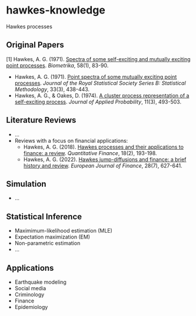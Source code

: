 # hawkes-knowledge
Hawkes processes

<!-- All references are formatted in APA style. -->

## Original Papers
\[1\] Hawkes, A. G. (1971). [Spectra of some self-exciting and mutually exciting point processes](https://doi.org/10.2307/2334319). _Biometrika_, 58(1), 83-90.
- Hawkes, A. G. (1971). [Point spectra of some mutually exciting point processes](https://doi.org/10.1111/j.2517-6161.1971.tb01530.x). _Journal of the Royal Statistical Society Series B: Statistical Methodology_, 33(3), 438-443.
- Hawkes, A. G., & Oakes, D. (1974). [A cluster process representation of a self-exciting process](https://doi.org/10.2307/3212693). _Journal of Applied Probability_, 11(3), 493-503.

## Literature Reviews
- ...
- Reviews with a focus on financial applications:
  - Hawkes, A. G. (2018). [Hawkes processes and their applications to finance: a review](https://doi.org/10.1080/14697688.2017.1403131). _Quantitative Finance_, 18(2), 193-198.
  - Hawkes, A. G. (2022). [Hawkes jump-diffusions and finance: a brief history and review](https://doi.org/10.1080/1351847X.2020.1755712). _European Journal of Finance_, 28(7), 627-641.

## Simulation
- ...

## Statistical Inference
- Maximimum-likelihood estimation (MLE)
- Expectation maximization (EM)
- Non-parametric estimation
- ...

## Applications
- Earthquake modeling
- Social media
- Criminology
- Finance
- Epidemiology
